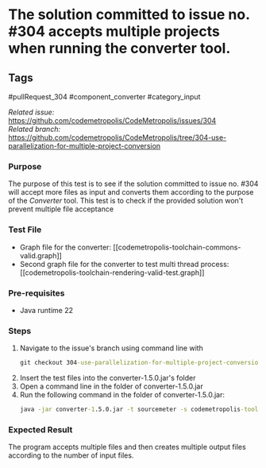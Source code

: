 # The solution committed to issue no. #304 accepts multiple projects when running the converter tool.

## Tags
#pullRequest_304 #component_converter #category_input

_Related issue:_ https://github.com/codemetropolis/CodeMetropolis/issues/304 <br>
_Related branch:_ https://github.com/codemetropolis/CodeMetropolis/tree/304-use-parallelization-for-multiple-project-conversion

### Purpose
 The purpose of this test is to see if the solution committed to issue no. #304 will accept more files as input and converts them according to the purpose of the *Converter* tool. This test is to check if the provided solution won't prevent multiple file acceptance

### Test File
- Graph file for the converter: [[codemetropolis-toolchain-commons-valid.graph]]
- Second graph file for the converter to test multi thread process: [[codemetropolis-toolchain-rendering-valid-test.graph]]

### Pre-requisites	
- Java runtime 22

### Steps
1. Navigate to the issue's branch using command line with 
   ```cmd
   git checkout 304-use-parallelization-for-multiple-project-conversion
   ```
2. Insert the test files into the converter-1.5.0.jar's folder
3. Open a command line in the folder of converter-1.5.0.jar
4. Run the following command in the folder of converter-1.5.0.jar:
   ```cmd
   java -jar converter-1.5.0.jar -t sourcemeter -s codemetropolis-toolchain-commons.graph codemetropolis-toolchain-rendering.graph
   ```

### Expected Result
The program accepts multiple files and then creates multiple output files according to the number of input files.
